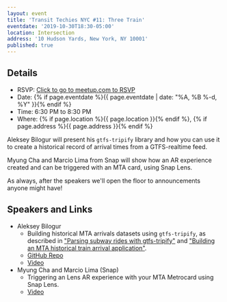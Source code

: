 ```yaml
---
layout: event
title: 'Transit Techies NYC #11: Three Train'
eventdate: '2019-10-30T18:30-05:00'
location: Intersection
address: '10 Hudson Yards, New York, NY 10001'
published: true
---
```


## Details

- RSVP: [Click to go to meetup.com to RSVP](https://www.meetup.com/Transit-Techies-NYC/events/265431268/)
- Date: {% if page.eventdate %}{{ page.eventdate | date: "%A, %B %-d, %Y" }}{% endif %}
- Time: 6:30 PM to 8:30 PM
- Where: {% if page.location %}{{ page.location }}{% endif %}, {% if page.address %}{{ page.address }}{% endif %}

Aleksey Bilogur will present his `gtfs-tripify` library and how you can use it to create a historical record of arrival times from a GTFS-realtime feed.

Myung Cha and Marcio Lima from Snap will show how an AR experience created and can be triggered with an MTA card, using Snap Lens.

As always, after the speakers we'll open the floor to announcements anyone might have!

## Speakers and Links

- Aleksey Bilogur
  - Building historical MTA arrivals datasets using `gtfs-tripify`, as described in ["Parsing subway rides with gtfs-tripify"](https://www.residentmar.io/2018/01/29/gtfs-tripify.html) and ["Building an MTA historical train arrival application"](https://www.residentmar.io/2018/08/29/subway-explorer.html).
  - [GitHub Repo](https://github.com/ResidentMario/gtfs-tripify)
  - [Video](https://www.youtube.com/watch?v=Mw6syE_fHrQ)
- Myung Cha and Marcio Lima (Snap)
  - Triggering an Lens AR experience with your MTA Metrocard using Snap Lens.
  - [Video](https://www.youtube.com/watch?v=0aBVVSyhIYU)
